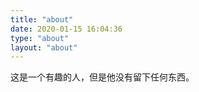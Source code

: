 ```yaml
---
title: "about"
date: 2020-01-15 16:04:36
type: "about"
layout: "about"
---
```


这是一个有趣的人，但是他没有留下任何东西。
